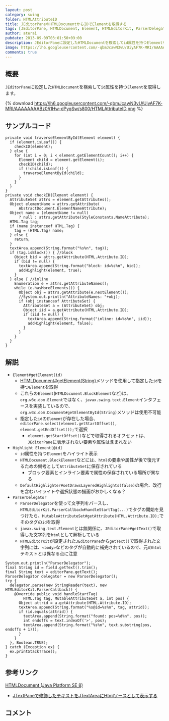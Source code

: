 ```yaml
---
layout: post
category: swing
folder: HTMLAttributeID
title: JEditorPaneのHTMLDocumentからIDでElementを取得する
tags: [JEditorPane, HTMLDocument, Element, HTMLEditorKit, ParserDelegator, Highlighter]
author: aterai
pubdate: 2013-09-09T03:01:50+09:00
description: JEditorPaneに設定したHTMLDocumentを検索してid属性を持つElementを取得します。
image: https://lh6.googleusercontent.com/-qbmJcawN3vU/UiyAF7K-MRI/AAAAAAAABz0/i1Hw-dPyqSw/s800/HTMLAttributeID.png
comments: true
---
```

## 概要
`JEditorPane`に設定した`HTMLDocument`を検索して`id`属性を持つ`Element`を取得します。

{% download https://lh6.googleusercontent.com/-qbmJcawN3vU/UiyAF7K-MRI/AAAAAAAABz0/i1Hw-dPyqSw/s800/HTMLAttributeID.png %}

## サンプルコード
<pre class="prettyprint"><code>private void traverseElementById(Element element) {
  if (element.isLeaf()) {
    checkID(element);
  } else {
    for (int i = 0; i &lt; element.getElementCount(); i++) {
      Element child = element.getElement(i);
      checkID(child);
      if (!child.isLeaf()) {
        traverseElementById(child);
      }
    }
  }
}
private void checkID(Element element) {
  AttributeSet attrs = element.getAttributes();
  Object elementName = attrs.getAttribute(
      AbstractDocument.ElementNameAttribute);
  Object name = (elementName != null)
      ? null : attrs.getAttribute(StyleConstants.NameAttribute);
  HTML.Tag tag;
  if (name instanceof HTML.Tag) {
    tag = (HTML.Tag) name;
  } else {
    return;
  }
  textArea.append(String.format("%s%n", tag));
  if (tag.isBlock()) { //block
    Object bid = attrs.getAttribute(HTML.Attribute.ID);
    if (bid != null) {
      textArea.append(String.format("block: id=%s%n", bid));
      addHighlight(element, true);
    }
  } else { //inline
    Enumeration e = attrs.getAttributeNames();
    while (e.hasMoreElements()) {
      Object obj = attrs.getAttribute(e.nextElement());
      //System.out.println("AttributeNames: "+obj);
      if (obj instanceof AttributeSet) {
        AttributeSet a = (AttributeSet) obj;
        Object iid = a.getAttribute(HTML.Attribute.ID);
        if (iid != null) {
          textArea.append(String.format("inline: id=%s%n", iid));
          addHighlight(element, false);
        }
      }
    }
  }
}
</code></pre>

## 解説
- `Element#getElement(id)`
    - [HTMLDocument#getElement(String)](https://docs.oracle.com/javase/jp/8/docs/api/javax/swing/text/html/HTMLDocument.html#getElement-java.lang.String-)メソッドを使用して指定した`id`を持つ`Element`を取得
    - これらの`Element`(`HTMLDocument.BlockElement`など)は、`org.w3c.dom.Element`ではなく、`javax.swing.text.Element`インタフェースを実装しているので、`org.w3c.dom.Document#getElementById(String)`メソッドは使用不可能
    - 指定した`id`の`Element`が存在した場合、`editorPane.select(element.getStartOffset(), element.getEndOffset());`で選択
        - `element.getStartOffset()`などで取得されるオフセットは、`JEditorPane`に表示されない要素や属性は含まれない
- `Highlight Element[@id]`
    - `id`属性を持つ`Element`をハイライト表示
    - `HTMLDocument.BlockElement`などには、`html`の要素や属性が後で復元するための備考として`AttributeSet`に保存されている
        - ブロック要素とインライン要素で属性の保存されている場所が異なる
    - `DefaultHighlighter#setDrawsLayeredHighlights(false)`の場合、改行を含むハイライトや選択状態の描画がおかしくなる？
- `ParserDelegator`
    - `ParserDelegator`を使って文字列をパースし、`HTMLEditorKit.ParserCallback#handleStartTag(...)`でタグの開始を見つけたら、`MutableAttributeSet#getAttribute(HTML.Attribute.ID);`でそのタグの`id`を取得
    - `javax.swing.text.Element`とは無関係に、`JEditorPane#getText()`で取得した文字列を`html`として解析している
    - `HTMLEditorKit`が設定された`JEditorPane`から`getText()`で取得された文字列には、`<body>`などのタグが自動的に補完されているので、元の`html`テキストとは異なる点に注意

<!-- dummy comment line for breaking list -->

<pre class="prettyprint"><code>System.out.println("ParserDelegator");
final String id = field.getText().trim();
final String text = editorPane.getText();
ParserDelegator delegator = new ParserDelegator();
try {
  delegator.parse(new StringReader(text), new HTMLEditorKit.ParserCallback() {
    @Override public void handleStartTag(
        HTML.Tag tag, MutableAttributeSet a, int pos) {
      Object attrid = a.getAttribute(HTML.Attribute.ID);
      textArea.append(String.format("%s@id=%s%n", tag, attrid));
      if (id.equals(attrid)) {
        textArea.append(String.format("found: pos=%d%n", pos));
        int endoffs = text.indexOf('&gt;', pos);
        textArea.append(String.format("%s%n", text.substring(pos, endoffs + 1)));
      }
    }
  }, Boolean.TRUE);
} catch (Exception ex) {
  ex.printStackTrace();
}
</code></pre>

## 参考リンク
[HTMLDocument (Java Platform SE 8)](https://docs.oracle.com/javase/jp/8/docs/api/javax/swing/text/html/HTMLDocument.html)
- [JTextPaneで修飾したテキストをJTextAreaにHtmlソースとして表示する](https://ateraimemo.com/Swing/HTMLEditorKit.html)

<!-- dummy comment line for breaking list -->

## コメント

